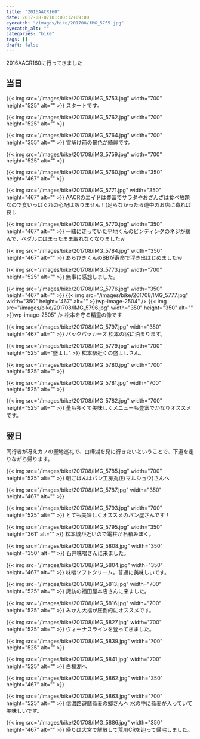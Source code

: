```yaml
---
title: "2016AACR160"
date: 2017-08-07T01:00:12+09:00
eyecatch: "/images/bike/201708/IMG_5755.jpg"
eyecatch_alt: ""
categories: "bike"
tags: []
draft: false
---
```


2016AACR160に行ってきました

<h2>当日</h2>

{{< img src="/images/bike/201708/IMG_5753.jpg" width="700" height="525" alt="" >}}
スタートです。

{{< img src="/images/bike/201708/IMG_5762.jpg" width="700" height="525" alt="" >}}

{{< img src="/images/bike/201708/IMG_5764.jpg" width="700" height="355" alt="" >}}
雪解け前の景色が綺麗です。

{{< img src="/images/bike/201708/IMG_5759.jpg" width="700" height="525" alt="" >}}

{{< img src="/images/bike/201708/IMG_5760.jpg" width="350" height="467" alt="" >}}

{{< img src="/images/bike/201708/IMG_5771.jpg" width="350" height="467" alt="" >}}
AACRのエイドは豊富でサラダやおざんざは食べ放題なので食いっぱぐれの心配はありません！(足らなかったら道中のお店に寄れば良し

{{< img src="/images/bike/201708/IMG_5770.jpg" width="350" height="467" alt="" >}}
一緒に走っていた平地くんのビンディングのネジが緩んで、ペダルにはまったまま取れなくなりましたw

{{< img src="/images/bike/201708/IMG_5784.jpg" width="350" height="467" alt="" >}}
あらびきくんのBBが寿命で浮き出はじめましたｗ

{{< img src="/images/bike/201708/IMG_5773.jpg" width="700" height="525" alt="" >}}
無事に感想しました。

{{< img src="/images/bike/201708/IMG_5776.jpg" width="350" height="467" alt="" >}}
{{< img src="/images/bike/201708/IMG_5777.jpg" width="350" height="467" alt="" >}}wp-image-2504" />
{{< img src="/images/bike/201708/IMG_5796.jpg" width="350" height="350" alt="" >}}wp-image-2505" />
松本を守る精霊の像です

{{< img src="/images/bike/201708/IMG_5797.jpg" width="350" height="467" alt="" >}}
バックパッカーズ 松本の宿に泊まります。

{{< img src="/images/bike/201708/IMG_5779.jpg" width="700" height="525" alt="盛よし" >}}
松本駅近くの盛よしさん。

{{< img src="/images/bike/201708/IMG_5780.jpg" width="700" height="525" alt="" >}}

{{< img src="/images/bike/201708/IMG_5781.jpg" width="700" height="525" alt="" >}}

{{< img src="/images/bike/201708/IMG_5782.jpg" width="700" height="525" alt="" >}}
量も多くて美味しくメニューも豊富でかなりオススメです。

<h2 class="post_ttl">翌日</h2>
同行者が冴えカノの聖地巡礼で、白樺湖を見に行きたいということで、下道を走りながら帰ります。

{{< img src="/images/bike/201708/IMG_5785.jpg" width="700" height="525" alt="" >}}
朝ごはんはパン工房丸正(マルショウ)さんへ

{{< img src="/images/bike/201708/IMG_5787.jpg" width="350" height="467" alt="" >}}

{{< img src="/images/bike/201708/IMG_5793.jpg" width="700" height="525" alt="" >}}
とても美味しくオススメのパン屋さんです！

{{< img src="/images/bike/201708/IMG_5795.jpg" width="350" height="361" alt="" >}}
松本城が近いので電柱が石積みぽく。

{{< img src="/images/bike/201708/IMG_5808.jpg" width="350" height="350" alt="" >}}
石井味噌さんに来ました。

{{< img src="/images/bike/201708/IMG_5804.jpg" width="350" height="467" alt="" >}}
味噌ソフトクリーム。普通に美味しいです。

{{< img src="/images/bike/201708/IMG_5813.jpg" width="700" height="525" alt="" >}}
諏訪の福田屋本店さんに来ました。

{{< img src="/images/bike/201708/IMG_5816.jpg" width="700" height="525" alt="" >}}
みかん大福が圧倒的にオススメです。

{{< img src="/images/bike/201708/IMG_5827.jpg" width="700" height="525" alt="" >}}
ヴィーナスラインを登ってきました。

{{< img src="/images/bike/201708/IMG_5839.jpg" width="700" height="525" alt="" >}}

{{< img src="/images/bike/201708/IMG_5841.jpg" width="700" height="525" alt="" >}}
白樺湖へ

{{< img src="/images/bike/201708/IMG_5862.jpg" width="350" height="467" alt="" >}}

{{< img src="/images/bike/201708/IMG_5863.jpg" width="700" height="525" alt="" >}}
信濃路遊膳蕎麦の郷さんへ
水の中に蕎麦が入っていて美味しいです。

{{< img src="/images/bike/201708/IMG_5886.jpg" width="350" height="467" alt="" >}}
帰りは大宮で解散して荒川CRを辿って帰宅しました。